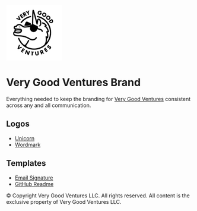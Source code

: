 [![Very Good Ventures](https://github.com/VGVentures/Very-Good-Brand/raw/main/logos/icon-unicorn/unicorn-vgv-black-inset-round.png)](https://verygood.ventures)

# Very Good Ventures Brand

Everything needed to keep the branding for [Very Good Ventures](https://verygood.ventures) consistent across any and all communication.

## Logos

- [Unicorn](./logos/icon-unicorn)
- [Wordmark](./logos/wordmark)

## Templates

- [Email Signature](./email-signature.html)
- [GitHub Readme](./github_readme.md)

© Copyright Very Good Ventures LLC. All rights reserved. All content is the exclusive property of Very Good Ventures LLC.
